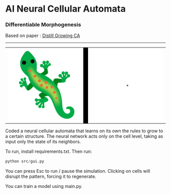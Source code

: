 # AI Neural Cellular Automata
### Differentiable Morphogenesis

Based on paper : [Distill Growing CA](https://distill.pub/2020/growing-ca/)

---

<table>
  <tr>
    <td><img src="emojis/lizard.png" width="300"></td>
    <td style="width:1px; background-color:#000;"></td>
    <td><img src="static/lizard.gif" width="300"></td>
  </tr>
</table>

Coded a neural cellular automata that learns on its own the rules to grow to a certain structure.
The neural network acts only on the cell level, taking as input only the state of its neighbors.

To run, install requirements.txt. Then run:

```python
python src/gui.py
```

You can press Esc to run / pause the simulation. Clicking on cells will disrupt the pattern, forcing it to regenerate.

You can train a model using main.py.
